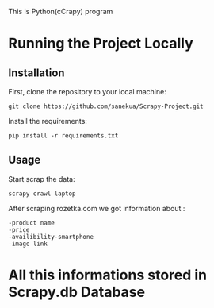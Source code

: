 This is Python(cCrapy) program 
# Running the Project Locally

## Installation
First, clone the repository to your local machine:
```
git clone https://github.com/sanekua/Scrapy-Project.git

```
Install the requirements:
```
pip install -r requirements.txt
```
## Usage
Start scrap the data:
```
scrapy crawl laptop
```
After scraping rozetka.com we got information about : 
```
-product name 
-price 
-availibility-smartphone 
-image link
```
# All this informations stored in Scrapy.db Database
